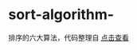 # sort-algorithm-
排序的六大算法，代码整理自 [点击查看](http://www.studytonight.com/data-structures/introduction-to-sorting)
